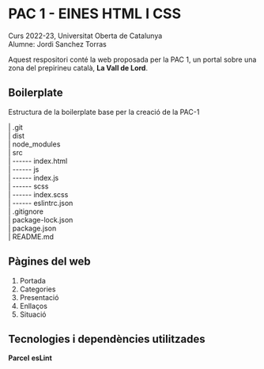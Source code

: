 # PAC 1 - EINES HTML I CSS

Curs 2022-23, Universitat Oberta de Catalunya  
Alumne: Jordi Sanchez Torras

Aquest respositori conté la web proposada per la PAC 1, un portal sobre una zona del prepirineu català, **La Vall de Lord**.

## Boilerplate

Estructura de la boilerplate base per la creació de la PAC-1

| .git  
| dist  
| node_modules  
| src  
| ------ index.html  
| ------ js  
| ------ index.js  
| ------ scss  
| ------ index.scss  
| ------ eslintrc.json  
| .gitignore  
| package-lock.json  
| package.json  
| README.md

## Pàgines del web

1. Portada
2. Categories
3. Presentació
4. Enllaços
5. Situació

## Tecnologies i dependències utilitzades

**Parcel**
**esLint**
